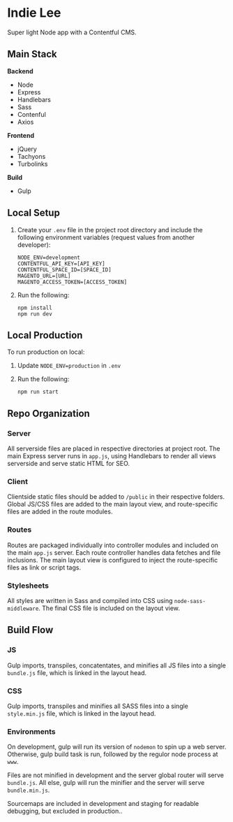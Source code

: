 # Indie Lee

Super light Node app with a Contentful CMS.

## Main Stack

**Backend**
* Node
* Express
* Handlebars
* Sass
* Contenful
* Axios

**Frontend**
* jQuery
* Tachyons
* Turbolinks

**Build**
* Gulp

## Local Setup

1. Create your `.env` file in the project root directory and include the following environment variables (request values from another developer):

	```
	NODE_ENV=development
	CONTENTFUL_API_KEY=[API_KEY]
	CONTENTFUL_SPACE_ID=[SPACE_ID]
	MAGENTO_URL=[URL]
	MAGENTO_ACCESS_TOKEN=[ACCESS_TOKEN]
	```

2. Run the following:

	```
	npm install
	npm run dev
	```

## Local Production

To run production on local:

1. Update `NODE_ENV=production` in `.env` 
2. Run the following: 

	```
	npm run start
	```

## Repo Organization

### Server

All serverside files are placed in respective directories at project root. The main Express server runs in `app.js`, using Handlebars to render all views serverside and serve static HTML for SEO.

### Client

Clientside static files should be added to `/public` in their respective folders. Global JS/CSS files are added to the main layout view, and route-specific files are added in the route modules.

### Routes

Routes are packaged individually into controller modules and included on the main `app.js` server. Each route controller handles data fetches and file inclusions. The main layout view is configured to inject the route-specific files as link or script tags.

### Stylesheets

All styles are written in Sass and compiled into CSS using `node-sass-middleware`. The final CSS file is included on the layout view.

## Build Flow

### JS

Gulp imports, transpiles, concatentates, and minifies all JS files into a single `bundle.js` file, which is linked in the layout head.

### CSS

Gulp imports, transpiles and minifies all SASS files into a single `style.min.js` file, which is linked in the layout head.

### Environments

On development, gulp will run its version of `nodemon` to spin up a web server. Otherwise, gulp build task is run, followed by the regulor node process at `www`.

Files are not minified in development and the server global router will serve `bundle.js`. All else, gulp will run the minifier and the server will serve `bundle.min.js`. 

Sourcemaps are included in development and staging for readable debugging, but excluded in production..